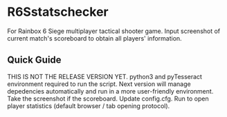 # R6Sstatschecker
For Rainbox 6 Siege multiplayer tactical shooter game. Input screenshot of current match's scoreboard to obtain all players' information. 

## Quick Guide

THIS IS NOT THE RELEASE VERSION YET. python3 and pyTesseract environment required to run the script. Next version will manage depedencies automatically and run in a more user-friendly environment. 
Take the screenshot if the scoreboard. Update config.cfg. Run to open player statistics (default browser / tab opening protocol).

